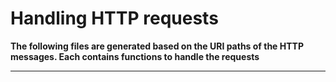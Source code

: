 # Handling HTTP requests

__The following files are generated based on the URI paths of the HTTP messages.
Each contains functions to handle the requests__
___
